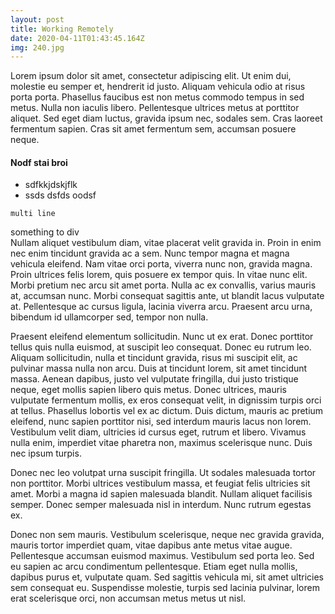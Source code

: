 ```yaml
---
layout: post
title: Working Remotely
date: 2020-04-11T01:43:45.164Z
img: 240.jpg
---
```

<!-- 2016-01-09 07.25.57 1.jpg -->

Lorem ipsum dolor sit amet, consectetur adipiscing elit. Ut enim dui, molestie eu semper et, hendrerit id justo. Aliquam vehicula odio at risus porta porta. <!--more--> Phasellus faucibus est non metus commodo tempus in sed metus. Nulla non iaculis libero. Pellentesque ultrices metus at porttitor aliquet. Sed eget diam luctus, gravida ipsum nec, sodales sem. Cras laoreet fermentum sapien. Cras sit amet fermentum sem, accumsan posuere neque.

#### Nodf stai broi
* sdfkkjdskjflk
* ssds dsfds oodsf
```
multi line
```
<div> something to div</div>
Nullam aliquet vestibulum diam, vitae placerat velit gravida in. Proin in enim nec enim tincidunt gravida ac a sem. Nunc tempor magna et magna vehicula eleifend. Nam vitae orci porta, viverra nunc non, gravida magna. Proin ultrices felis lorem, quis posuere ex tempor quis. In vitae nunc elit. Morbi pretium nec arcu sit amet porta. Nulla ac ex convallis, varius mauris at, accumsan nunc. Morbi consequat sagittis ante, ut blandit lacus vulputate at. Pellentesque ac cursus ligula, lacinia viverra arcu. Praesent arcu urna, bibendum id ullamcorper sed, tempor non nulla.

Praesent eleifend elementum sollicitudin. Nunc ut ex erat. Donec porttitor tellus quis nulla euismod, at suscipit leo consequat. Donec eu rutrum leo. Aliquam sollicitudin, nulla et tincidunt gravida, risus mi suscipit elit, ac pulvinar massa nulla non arcu. Duis at tincidunt lorem, sit amet tincidunt massa. Aenean dapibus, justo vel vulputate fringilla, dui justo tristique neque, eget mollis sapien libero quis metus. Donec ultrices, mauris vulputate fermentum mollis, ex eros consequat velit, in dignissim turpis orci at tellus. Phasellus lobortis vel ex ac dictum. Duis dictum, mauris ac pretium eleifend, nunc sapien porttitor nisi, sed interdum mauris lacus non lorem. Vestibulum velit diam, ultricies id cursus eget, rutrum et libero. Vivamus nulla enim, imperdiet vitae pharetra non, maximus scelerisque nunc. Duis nec ipsum turpis.

Donec nec leo volutpat urna suscipit fringilla. Ut sodales malesuada tortor non porttitor. Morbi ultrices vestibulum massa, et feugiat felis ultricies sit amet. Morbi a magna id sapien malesuada blandit. Nullam aliquet facilisis semper. Donec semper malesuada nisl in interdum. Nunc rutrum egestas ex.

Donec non sem mauris. Vestibulum scelerisque, neque nec gravida gravida, mauris tortor imperdiet quam, vitae dapibus ante metus vitae augue. Pellentesque accumsan euismod maximus. Vestibulum sed porta leo. Sed eu sapien ac arcu condimentum pellentesque. Etiam eget nulla mollis, dapibus purus et, vulputate quam. Sed sagittis vehicula mi, sit amet ultricies sem consequat eu. Suspendisse molestie, turpis sed lacinia pulvinar, lorem erat scelerisque orci, non accumsan metus metus ut nisl.